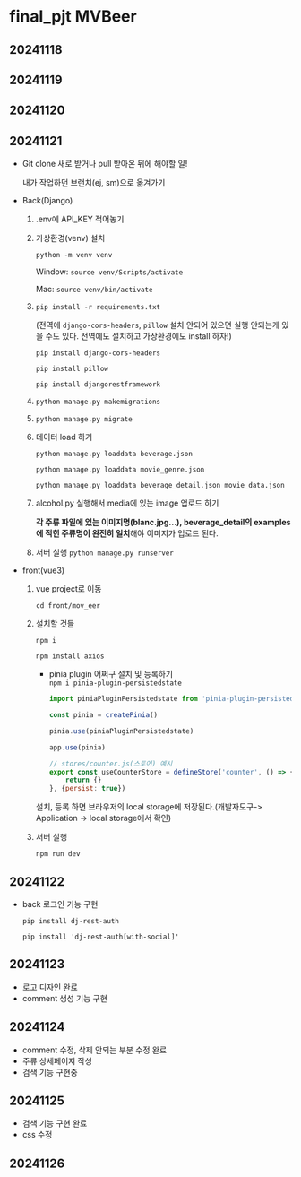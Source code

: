# final_pjt MVBeer

## 20241118

## 20241119

## 20241120

## 20241121

* Git clone 새로 받거나 pull 받아온 뒤에 해야할 일!

    내가 작업하던 브랜치(ej, sm)으로 옮겨가기

* Back(Django)

    1. .env에 API_KEY 적어놓기

    2. 가상환경(venv) 설치

        `python -m venv venv`

        Window: `source venv/Scripts/activate`
        
        Mac: `source venv/bin/activate`

    3. `pip install -r requirements.txt`
    
        (전역에 `django-cors-headers`, `pillow` 설치 안되어 있으면 실행 안되는게 있을 수도 있다. 전역에도 설치하고 가상환경에도 install 하자!)

        `pip install django-cors-headers`
        
        `pip install pillow`    
            
        `pip install djangorestframework`
        

    4. `python manage.py makemigrations`

    5. `python manage.py migrate`

    6. 데이터 load 하기

        `python manage.py loaddata beverage.json`

        `python manage.py loaddata movie_genre.json`

        `python manage.py loaddata beverage_detail.json movie_data.json`

    7. alcohol.py 실행해서 media에 있는 image 업로드 하기

        **각 주류 파일에 있는 이미지명(blanc.jpg...), beverage_detail의 examples에 적힌 주류명이 완전히 일치**해야 이미지가 업로드 된다.

    8. 서버 실행 
        `python manage.py runserver`

* front(vue3)
    1. vue project로 이동

        `cd front/mov_eer`

    2. 설치할 것들 

        `npm i`

        `npm install axios`

        - pinia plugin 어쩌구 설치 및 등록하기  
            `npm i pinia-plugin-persistedstate`

            ```js
            import piniaPluginPersistedstate from 'pinia-plugin-persistedstate'

            const pinia = createPinia()

            pinia.use(piniaPluginPersistedstate)

            app.use(pinia)

            // stores/counter.js(스토어) 예시
            export const useCounterStore = defineStore('counter', () => {
                return {}
            }, {persist: true})

            ```
        설치, 등록 하면 브라우저의 local storage에 저장된다.(개발자도구-> Application -> local storage에서 확인)

    3. 서버 실행

        `npm run dev`


## 20241122
* back 로그인 기능 구현
  
  `pip install dj-rest-auth`

  `pip install 'dj-rest-auth[with-social]'`

## 20241123
* 로고 디자인 완료
* comment 생성 기능 구현

## 20241124
* comment 수정, 삭제 안되는 부분 수정 완료
* 주류 상세페이지 작성
* 검색 기능 구현중

## 20241125
* 검색 기능 구현 완료
* css 수정

## 20241126